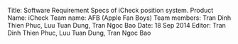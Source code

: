 Title: Software Requirement Specs of iCheck position system. 
Product Name: iCheck
Team name: AFB (Apple Fan Boys)
Team members: Tran Dinh Thien Phuc, Luu Tuan Dung, Tran Ngoc Bao
Date: 18 Sep 2014
Editor: Tran Dinh Thien Phuc, Luu Tuan Dung, Tran Ngoc Bao